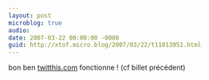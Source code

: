 ```yaml
---
layout: post
microblog: true
audio: 
date: 2007-03-22 00:00:00 -0000
guid: http://xtof.micro.blog/2007/03/22/t11013951.html
---
```

bon ben [twitthis.com](http://twitthis.com/) fonctionne ! (cf billet précédent)
